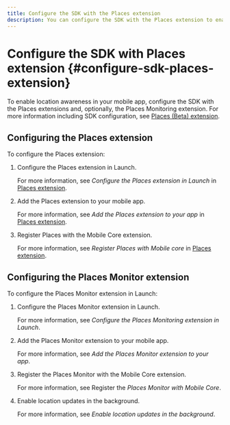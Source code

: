 ```yaml
---
title: Configure the SDK with the Places extension
description: You can configure the SDK with the Places extension to enable location awareness in your mobile app. 
---
```


# Configure the SDK with Places extension {#configure-sdk-places-extension}

To enable location awareness in your mobile app, configure the SDK with the Places extensions and, optionally, the Places Monitoring extension. For more information including SDK configuration, see [Places (Beta) extension](/help/places-ext-aep-sdks/places-extension/places-extension.md).

## Configuring the Places extension

To configure the Places extension:

1. Configure the Places extension in Launch.

    For more information, see *Configure the Places extension in Launch* in [Places extension](/help/places-ext-aep-sdks/places-extension/places-extension.md).

1. Add the Places extension to your mobile app.

    For more information, see *Add the Places extension to your app* in [Places extension](/help/places-ext-aep-sdks/places-extension/places-extension.md).

1. Register Places with the Mobile Core extension.

    For more information, see *Register Places with Mobile core* in [Places extension](/help/places-ext-aep-sdks/places-extension/places-extension.md).

## Configuring the Places Monitor extension 

To configure the Places Monitor extension in Launch:

1. Configure the Places Monitor extension in Launch.

    For more information, see *Configure the Places Monitoring extension in Launch*.

1. Add the Places Monitor extension to your mobile app.

    For more information, see *Add the Places Monitor extension to your app*.

1. Register the Places Monitor with the Mobile Core extension.

    For more information, see Register the *Places Monitor with Mobile Core*.

1. Enable location updates in the background.

    For more information, see *Enable location updates in the background*.
